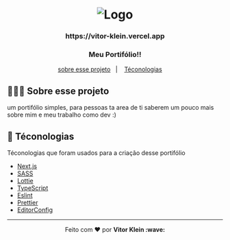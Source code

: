 <h1 align="center">
  <img src="https://github.com/Vitor-Klein/Portifolio/blob/main/public/favicon.ico" alt="Logo">
</h1>

<h3 align="center">
 https://vitor-klein.vercel.app
</h3>

<h3 align="center">
 Meu Portifólio!!
</h3>

<p align="center">
  <a href="#-Sobre esse projeto">sobre esse projeto</a>&nbsp;&nbsp;&nbsp;|&nbsp;&nbsp;&nbsp;
  <a href="#-Téconologias">Téconologias</a>&nbsp;&nbsp;&nbsp;&nbsp;&nbsp;&nbsp;
</p>

## 👨🏻‍💻 Sobre esse projeto
um portifólio simples, para pessoas ta area de ti saberem um pouco mais sobre mim e meu trabalho como dev :)


## 🚀 Téconologias

Téconologias que foram usados para a criação desse portifólio

- [Next.js](https://nextjs.org)
- [SASS](https://sass-lang.com)
- [Lottie](https://lottiefiles.com)
- [TypeScript](https://www.typescriptlang.org/)
- [Eslint](https://eslint.org/)
- [Prettier](https://prettier.io/)
- [EditorConfig](https://editorconfig.org/)

---

<p align="center">Feito com ❤️ por <strong>Vitor Klein :wave: </p>
